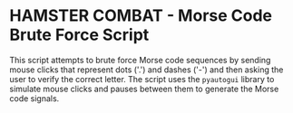 # HAMSTER COMBAT - Morse Code Brute Force Script

This script attempts to brute force Morse code sequences by sending mouse clicks that represent dots ('.') and dashes ('-') and then asking the user to verify the correct letter. The script uses the `pyautogui` library to simulate mouse clicks and pauses between them to generate the Morse code signals.
